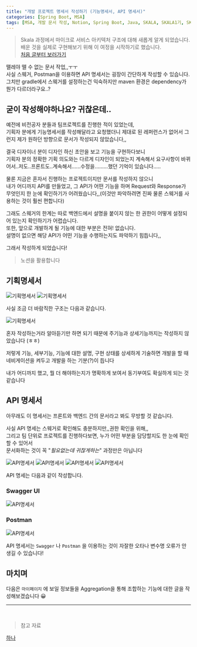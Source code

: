 ```yaml
---
title: "개발 프로젝트 명세서 작성하기 (기능명세서, API 명세서)"
categories: [Spring Boot, MSA]
tags: [MSA, 개발 문서 작성, Notion, Spring Boot, Java, SKALA, SKALA1기, SK]
---
```


> Skala 과정에서 마이크로 서비스 아키텍처 구조에 대해 새롭게 알게 되었습니다.<br>
> 배운 것을 실제로 구현해보기 위해 이 여정을 시작하기로 했습니다.<br>[처음 글부터 보러가기](<https://sermadl.github.io/posts/MSA(1)/>)

뗄레야 뗄 수 없는 문서 작업,,ㅜㅜ<br>
사실 스웨거, Postman을 이용하면 API 명세서는 굉장이 간단하게 작성할 수 있습니다.<br>
그치만
gradle에서 스웨거를 설정하는건 익숙하지만 maven 환경은 dependency가 뭔가 다르더라구요..?<br>

## 굳이 작성해야하나요? 귀찮은데..

예전에 비전공자 분들과 팀프로젝트를 진행한 적이 있었는데,<br>
기획자 분에게 기능명세서를 작성해달라고 요청했더니 제대로 된 레퍼런스가 없어서 그런지 제가 원하던 방향으로 문서가 작성되지 않았습니다,,<br>

결국 디자이너 분이 디자인 하신 초안을 보고 기능을 구현하다보니<br>
기획자 분의 정확한 기획 의도와는 다르게 디자인이 되었는지 계속해서 요구사항이 바뀌어서..저도..프론트도..계속해서......수정을.........했던 기억이 있습니다.....<br>

물론 지금은 혼자서 진행하는 프로젝트이지만 문서를 작성하지 않으니<br>
내가 어디까지 API를 만들었고, 그 API가 어떤 기능을 하며 Request와 Response가 무엇인지 한 눈에 확인하기가 어려웠습니다,,(이것만 파악하려면 진짜 물론 스웨거를 사용하는 것이 훨씬 편합니다)<br>

그래도 스웨거의 한계는 따로 백엔드에서 설명을 붙이지 않는 한 권한이 어떻게 설정되어 있는지 확인하기가 어렵습니다.<br>
또한, 앞으로 개발하게 될 기능에 대한 부분은 전혀! 없습니다.<br>
설명이 없으면 해당 API가 어떤 기능을 수행하는지도 파악하기 힘듭니다,,<br>

그래서 작성하게 되었습니다!<br>

> 노션을 활용합니다

## 기획명세서

![기획명세서](/assets/img/기능명세서-1.png)
![기획명세서](/assets/img/기능명세서-2.png)

사실 조금 더 바람직한 구조는 다음과 같습니다.

![기획명세서](/assets/img/기능명세서-3.png)

혼자 작성하는거라 알아듣기만 하면 되기 때문에 주기능과 상세기능까지는 작성하지 않았습니다 (ㅎㅎ)

저렇게 기능, 세부기능, 기능에 대한 설명, 구현 상태를 상세하게 기술하면 개발을 할 때 네비게이션을 켜두고 개발을 하는 기분(?)이 듭니다<br>

내가 어디까지 했고, 뭘 더 해야하는지가 명확하게 보여서 동기부여도 확실하게 되는 것 같습니다<br>

## API 명세서

아무래도 이 명세서는 프론트와 백엔드 간의 문서라고 봐도 무방할 것 같습니다.<br>

사실 API 명세는 스웨거로 확인해도 충분하지만,,권한 확인을 위해,,<br>
그리고 팀 단위로 프로젝트를 진행하다보면, 누가 어떤 부분을 담당할지도 한 눈에 확인할 수 있어서<br>
문서화하는 것이 꼭 "_필요없는데 귀찮게하는_" 과정만은 아닙니다<br>

![API명세서](/assets/img/API명세서-1.png)
![API명세서](/assets/img/API명세서-2.png)
![API명세서](/assets/img/API명세서-3.png)
![API명세서](/assets/img/API명세서-4.png)

API 명세는 다음과 같이 작성합니다.

### Swagger UI

![API명세서](/assets/img/swagger-api.png)

### Postman

![API명세서](/assets/img/postman-api.png)

API 명세서는 `Swagger` 나 `Postman` 을 이용하는 것이 자잘한 오타나 변수명 오류가 안 생길 수 있습니다!<br>

## 마치며

다음은 `마이페이지` 에 보일 정보들을 Aggregation을 통해 조합하는 기능에 대한 글을 작성해보겠습니다 😀

<hr>
<br>

> 참고 자료

[하나](https://jjong-factory.tistory.com/134)
